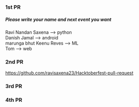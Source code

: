 ### 1st PR
##### Please write your name and next event you want

Ravi Nandan Saxena  --> python <br />
Danish Jamal --> android <br />
marunga bhut
Keenu Reves --> ML <br />
Tom  --> web <br />

### 2nd PR
https://github.com/ravisaxena23/Hacktoberfest-pull-request

### 3rd PR

### 4th PR
